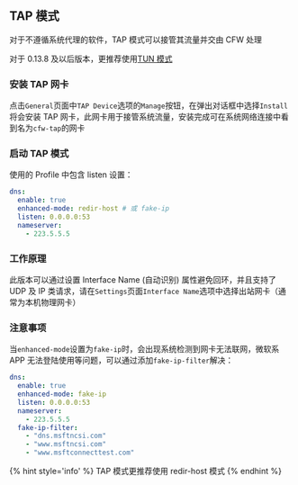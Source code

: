 ## TAP 模式

对于不遵循系统代理的软件，TAP 模式可以接管其流量并交由 CFW 处理

对于 0.13.8 及以后版本，更推荐使用[TUN 模式](./tun.md)

### 安装 TAP 网卡

点击`General`页面中`TAP Device`选项的`Manage`按钮，在弹出对话框中选择`Install`将会安装 TAP 网卡，此网卡用于接管系统流量，安装完成可在系统网络连接中看到名为`cfw-tap`的网卡

### 启动 TAP 模式

使用的 Profile 中包含 listen 设置：

```yaml
dns:
  enable: true
  enhanced-mode: redir-host # 或 fake-ip
  listen: 0.0.0.0:53
  nameserver:
    - 223.5.5.5
```

### 工作原理

此版本可以通过设置 Interface Name (自动识别) 属性避免回环，并且支持了 UDP 及 IP 类请求，请在`Settings`页面`Interface Name`选项中选择出站网卡（通常为本机物理网卡）

### 注意事项

当`enhanced-mode`设置为`fake-ip`时，会出现系统检测到网卡无法联网，微软系 APP 无法登陆使用等问题，可以通过添加`fake-ip-filter`解决：

```yaml
dns:
  enable: true
  enhanced-mode: fake-ip
  listen: 0.0.0.0:53
  nameserver:
    - 223.5.5.5
  fake-ip-filter:
    - "dns.msftncsi.com"
    - "www.msftncsi.com"
    - "www.msftconnecttest.com"
```

{% hint style='info' %}
TAP 模式更推荐使用 redir-host 模式
{% endhint %}
